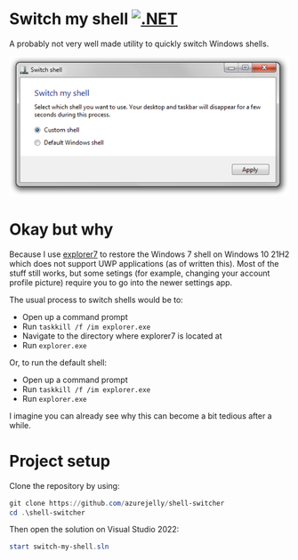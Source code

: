 # Switch my shell [![.NET](https://github.com/azurejelly/shell-switcher/actions/workflows/dotnet.yml/badge.svg)](https://github.com/azurejelly/shell-switcher/actions/workflows/dotnet.yml)
A probably not very well made utility to quickly switch Windows shells.

<p align="center">
    <img src=".github/img/screenshot.png">
</p>

# Okay but why
Because I use [explorer7](https://winclassic.net/thread/2588/explorer7-windows-explorer-10-11) to restore the Windows 7 shell on Windows 10 21H2 which does not support UWP applications (as of written this). Most of the stuff still works, but some setings (for example, changing your account profile picture) require you to go into the newer settings app.

The usual process to switch shells would be to:
- Open up a command prompt
- Run `taskkill /f /im explorer.exe`
- Navigate to the directory where explorer7 is located at
- Run `explorer.exe`

Or, to run the default shell:
- Open up a command prompt
- Run `taskkill /f /im explorer.exe`
- Run `explorer.exe`

I imagine you can already see why this can become a bit tedious after a while.

# Project setup
Clone the repository by using:
```ps1
git clone https://github.com/azurejelly/shell-switcher
cd .\shell-switcher
```

Then open the solution on Visual Studio 2022:
```ps1
start switch-my-shell.sln
```